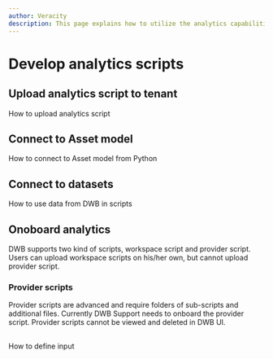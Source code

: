```yaml
---
author: Veracity
description: This page explains how to utilize the analytics capabilities
---
```


# Develop analytics scripts

## Upload analytics script to tenant
How to upload analytics script

## Connect to Asset model
How to connect to Asset model from Python

## Connect to datasets
How to use data from DWB in scripts

## Onoboard analytics
DWB supports two kind of scripts, workspace script and provider script. Users can upload workspace scripts on his/her own, but cannot upload provider script.

### Provider scripts
Provider scripts are advanced and require folders of sub-scripts and additional files. Currently DWB Support needs to onboard the provider script. Provider scripts cannot be viewed and deleted in DWB UI.

## 
How to define input